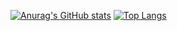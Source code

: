 [![Anurag's GitHub stats](https://github-readme-stats.vercel.app/api?username=evertonbtm&show_icons=true&theme=radical&line_height=28&include_all_commits=true)](https://github.com/anuraghazra/github-readme-stats)
[![Top Langs](https://github-readme-stats.vercel.app/api/top-langs/?username=evertonbtm&theme=radical&layout=donut)](https://github.com/anuraghazra/github-readme-stats)
